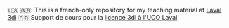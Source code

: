🇺🇸 🇬🇧: This is a french-only repository for my teaching material at [Laval 3di](http://www.laval3di.org/laval-3di.html)
🇫🇷 Support de cours pour la [licence 3di à l'UCO Laval](http://www.laval3di.org/laval-3di.html)

